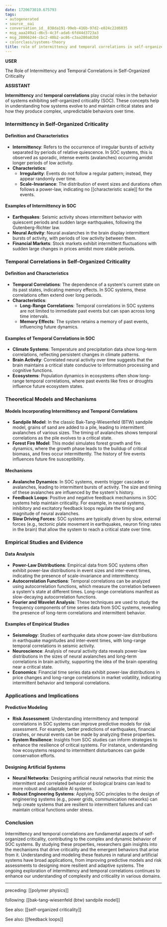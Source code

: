 ```yaml
---
date: 1720673010.675793
tags:
- autogenerated
- source__oai
- conversation_id__838da191-99eb-416b-97d2-e024c22d6035
- msg_aaa249a1-d6c5-4c3f-ada6-6fd44d3723a3
- msg_28066244-cbc2-40b2-ac86-c3aa280a82b0
- colorclass/systems-theory
title: role of intermittency and temporal correlations in self-organized criticality
---
```


**USER**

The Role of Intermittency and Temporal Correlations in Self-Organized Criticality


**ASSISTANT**

**Intermittency** and **temporal correlations** play crucial roles in the behavior of systems exhibiting self-organized criticality (SOC). These concepts help in understanding how systems evolve to and maintain critical states and how they produce complex, unpredictable behaviors over time.

### Intermittency in Self-Organized Criticality

#### Definition and Characteristics

- **Intermittency**: Refers to the occurrence of irregular bursts of activity separated by periods of relative quiescence. In SOC systems, this is observed as sporadic, intense events (avalanches) occurring amidst longer periods of low activity.
- **Characteristics**:
  - **Irregularity**: Events do not follow a regular pattern; instead, they appear randomly over time.
  - **Scale-Invariance**: The distribution of event sizes and durations often follows a power-law, indicating no [[characteristic scale]] for the events.

#### Examples of Intermittency in SOC

- **Earthquakes**: Seismic activity shows intermittent behavior with quiescent periods and sudden large earthquakes, following the Gutenberg-Richter law.
- **Neural Activity**: Neural avalanches in the brain display intermittent bursts of activity, with periods of low activity between them.
- **Financial Markets**: Stock markets exhibit intermittent fluctuations with sudden large changes in prices amidst more stable periods.

### Temporal Correlations in Self-Organized Criticality

#### Definition and Characteristics

- **Temporal Correlations**: The dependence of a system's current state on its past states, indicating memory effects. In SOC systems, these correlations often extend over long periods.
- **Characteristics**:
  - **Long-Range Correlations**: Temporal correlations in SOC systems are not limited to immediate past events but can span across long time intervals.
  - **Memory Effects**: The system retains a memory of past events, influencing future dynamics.

#### Examples of Temporal Correlations in SOC

- **Climate Systems**: Temperature and precipitation data show long-term correlations, reflecting persistent changes in climate patterns.
- **Brain Activity**: Correlated neural activity over time suggests that the brain maintains a critical state conducive to information processing and cognitive functions.
- **Ecosystems**: Population dynamics in ecosystems often show long-range temporal correlations, where past events like fires or droughts influence future ecosystem states.

### Theoretical Models and Mechanisms

#### Models Incorporating Intermittency and Temporal Correlations

- **Sandpile Model**: In the classic Bak-Tang-Wiesenfeld (BTW) sandpile model, grains of sand are added to a pile, leading to intermittent avalanches of various sizes. The timing of avalanches shows temporal correlations as the pile evolves to a critical state.
- **Forest Fire Model**: This model simulates forest growth and fire dynamics, where the growth phase leads to the buildup of critical biomass, and fires occur intermittently. The history of fire events influences future fire susceptibility.

#### Mechanisms

- **Avalanche Dynamics**: In SOC systems, events trigger cascades or avalanches, leading to intermittent bursts of activity. The size and timing of these avalanches are influenced by the system's history.
- **Feedback Loops**: Positive and negative feedback mechanisms in SOC systems help maintain criticality. For example, in neural systems, inhibitory and excitatory feedback loops regulate the timing and magnitude of neural avalanches.
- **Slow Driving Forces**: SOC systems are typically driven by slow, external forces (e.g., tectonic plate movement in earthquakes, neuron firing rates in the brain) that allow the system to reach a critical state over time.

### Empirical Studies and Evidence

#### Data Analysis

- **Power-Law Distributions**: Empirical data from SOC systems often exhibit power-law distributions in event sizes and inter-event times, indicating the presence of scale-invariance and intermittency.
- **Autocorrelation Functions**: Temporal correlations can be analyzed using autocorrelation functions, which measure the correlation between a system's state at different times. Long-range correlations manifest as slow-decaying autocorrelation functions.
- **Fourier and Wavelet Analysis**: These techniques are used to study the frequency components of time series data from SOC systems, revealing the presence of long-term correlations and intermittent behavior.

#### Examples of Empirical Studies

- **Seismology**: Studies of earthquake data show power-law distributions in earthquake magnitudes and inter-event times, with long-range temporal correlations in seismic activity.
- **Neuroscience**: Analysis of neural activity data reveals power-law distributions in the sizes of neural avalanches and long-term correlations in brain activity, supporting the idea of the brain operating near a critical state.
- **Economics**: Financial time series data exhibit power-law distributions in price changes and long-range correlations in market volatility, indicating intermittent behavior and temporal correlations.

### Applications and Implications

#### Predictive Modeling

- **Risk Assessment**: Understanding intermittency and temporal correlations in SOC systems can improve predictive models for risk assessment. For example, better predictions of earthquakes, financial crashes, or neural events can be made by analyzing these properties.
- **System Resilience**: Insights from SOC studies can inform strategies to enhance the resilience of critical systems. For instance, understanding how ecosystems respond to intermittent disturbances can guide conservation efforts.

#### Designing Artificial Systems

- **Neural Networks**: Designing artificial neural networks that mimic the intermittent and correlated behavior of biological brains can lead to more robust and adaptable AI systems.
- **Robust Engineering Systems**: Applying SOC principles to the design of engineering systems (e.g., power grids, communication networks) can help create systems that are resilient to intermittent failures and can maintain critical functions under stress.

### Conclusion

Intermittency and temporal correlations are fundamental aspects of self-organized criticality, contributing to the complex and dynamic behavior of SOC systems. By studying these properties, researchers gain insights into the mechanisms that drive criticality and the emergent behaviors that arise from it. Understanding and modeling these features in natural and artificial systems have broad applications, from improving predictive models and risk assessments to designing more resilient and adaptive systems. The ongoing exploration of intermittency and temporal correlations continues to enhance our understanding of complexity and criticality in various domains.


---

preceding: [[polymer physics]]  


following: [[bak-tang-wiesenfeld (btw) sandpile model]]

See also: [[self-organized criticality]]


See also: [[feedback loops]]